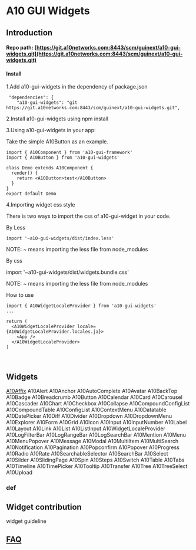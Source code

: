 # A10 GUI Widgets

## Introduction <a id="introduction"></a>

#### Repo path: [https://git.a10networks.com:8443/scm/guinext/a10-gui-widgets.git](https://git.a10networks.com:8443/scm/guinext/a10-gui-widgets.git) <a id="repo-path"></a>

#### Install <a id="install"></a>

1.Add a10-gui-widgets in the dependency of package.json

```text
 "dependencies": {
    "a10-gui-widgets": "git https://git.a10networks.com:8443/scm/guinext/a10-gui-widgets.git",
```

2.Install a10-gui-widgets using npm install

3.Using a10-gui-widgets in your app:

Take the simple A10Button as an example.

```text
import { A10Component } from 'a10-gui-framework'
import { A10Button } from 'a10-gui-widgets'

class Demo extends A10Component {
  render() {
    return <A10Button>test</A10Button>
  }
}
export default Demo 
```

4.Importing widget css style

There is two ways to import the css of a10-gui-widget in your code.

By Less

```text
import '~a10-gui-widgets/dist/index.less'
```

NOTE: ~ means importing the less file from node\_modules

By css

import '~a10-gui-widgets/dist/widgets.bundle.css'

NOTE: ~ means importing the less file from node\_modules

How to use

```text
import { A10WidgetLocaleProvider } from 'a10-gui-widgets'
...

return (
  <A10WidgetLocaleProvider locale={A10WidgetLocaleProvider.locales.ja}>
    <App />
  </A10WidgetLocaleProvider>
)
```

​

## Widgets  <a id="core-components"></a>

[A10Affix](../)   A10Alert   A10Anchor   A10AutoComplete   A10Avatar   A10BackTop   A10Badge A10Breadcrumb   A10Button   A10Calendar   A10Card   A10Carousel   A10Cascader   A10Chart A10Checkbox   A10Collapse   A10CompoundConfigList   A10CompoundTable   A10ConfigList A10ContextMenu   A10Datatable   A10DatePicker   A10Diff   A10Divider   A10Dropdown   A10DropdownMenu   A10Explorer   A10Form   A10Grid   A10Icon   A10Input   A10InputNumber   A10Label A10Layout   A10Link   A10List   A10ListInput   A10WidgetLocaleProvider   A10LogFilterBar  A10LogRangeBar   A10LogSearchBar   A10Mention   A10Menu   A10MenuPopover   A10Message A10Modal   A10MultiItem   A10MultiSearch   A10Notification   A10Pagination   A10Popconfirm   A10Popover   A10Progress   A10Radio   A10Rate   A10SearchableSelector   A10SearchBar   A10Select   A10Silder   A10SlidingPage   A10Spin   A10Steps   A10Switch   A10Table   A10Tabs   A10Timeline   A10TimePicker   A10Tooltip   A10Transfer   A10Tree   A10TreeSelect   A10Upload



### def <a id="def"></a>



## Widget contribution

widget guideline

## ​[FAQ](https://a10-gui.gitbook.io/ugf/faq/a10-gui-framework)​ <a id="faq"></a>

